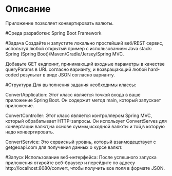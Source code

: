 # Описание
Приложение позволяет конвертировать валюты.

#Среда разработки: Spring Boot Framework

#Задача
Создайте и запустите локально простейший веб/REST сервис, используя любой открытый пример с использованием Java stack: Spring (Spring Boot)/Maven/Gradle/Jersey/Spring MVC.

Добавьте GET ендпоинт, принимающий входные параметры в качестве queryParams в URL согласно варианту, и возвращающий любой hard-coded результат в виде JSON согласно варианту.

#Структура
Для выполнения задания необходимы классы:

ConvertApplication: Этот класс является точкой входа в ваше приложение Spring Boot. Он содержит метод main, который запускает приложение.

ConvertController: Этот класс является контроллером Spring MVC, который обрабатывает HTTP-запросы. Он использует ConvertServes для конвертации валют,на основе суммы,исходной валюты и той,в которую надо конвертировать.

ConvertService: Это сервисный уровнь, который взаимодецствует с getgeoapi.com для получения данных о курсе валют.

#Запуск
Использование веб-интерфейса: После успешного запуска приложения откройте веб-браузер и перейдите по адресу http://localhost:8080/convert, чтобы получить все поля в формате JSON.
